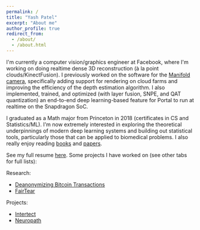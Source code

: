 ```yaml
---
permalink: /
title: "Yash Patel"
excerpt: "About me"
author_profile: true
redirect_from: 
  - /about/
  - /about.html
---
```


I'm currently a computer vision/graphics engineer at Facebook, where I'm working on doing realtime dense 3D reconstruction (à la point clouds/KinectFusion). I previously worked on the software for the [Manifold camera](https://research.fb.com/wp-content/uploads/2019/09/An-Integrated-6DoF-Video-Camera-and-System-Design.pdf), specifically adding support for rendering on cloud farms and improving the efficiency of the depth estimation algorithm. I also implemented, trained, and optimized (with layer fusion, SNPE, and QAT quantization) an end-to-end deep learning-based feature for Portal to run at realtime on the Snapdragon SoC.

I graduated as a Math major from Princeton in 2018 (certificates in CS and Statistics/ML). I'm now extremely interested in exploring the theoretical 
underpinnings of modern deep learning systems and building out statistical tools, particularly those that can be applied to biomedical problems. I also really enjoy reading [books](https://www.goodreads.com/user/show/83094203-yash-patel) and [papers](https://github.com/yashpatel5400/cool-papers). 

See my full resume [here](http://yashpatel5400.github.io/files/resume.pdf). Some projects I have worked on (see other tabs for full lists):

Research:
- [Deanonymizing Bitcoin Transactions](http://yashpatel5400.github.io/files/deanonymization.pdf)
- [FairTear](http://yashpatel5400.github.io/files/fairtear.pdf)

Projects:
- [Intertect](http://intertect.herokuapp.com/)
- [Neuropath](http://fast-caverns-95520.herokuapp.com/)